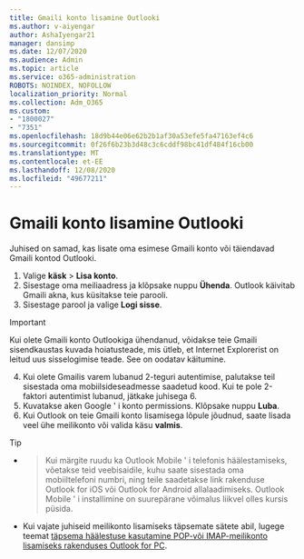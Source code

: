 ```yaml
---
title: Gmaili konto lisamine Outlooki
ms.author: v-aiyengar
author: AshaIyengar21
manager: dansimp
ms.date: 12/07/2020
ms.audience: Admin
ms.topic: article
ms.service: o365-administration
ROBOTS: NOINDEX, NOFOLLOW
localization_priority: Normal
ms.collection: Adm_O365
ms.custom:
- "1800027"
- "7351"
ms.openlocfilehash: 18d9b44e06e62b2b1af30a53efe5fa47163ef4c6
ms.sourcegitcommit: 0f26f6b23b3d48c3c6cddf98bc41df484f16cb00
ms.translationtype: MT
ms.contentlocale: et-EE
ms.lasthandoff: 12/08/2020
ms.locfileid: "49677211"
---
```

# <a name="add-a-gmail-account-to-outlook"></a>Gmaili konto lisamine Outlooki

Juhised on samad, kas lisate oma esimese Gmaili konto või täiendavad Gmaili kontod Outlooki.

1. Valige **käsk**  >  **Lisa konto**.
1. Sisestage oma meiliaadress ja klõpsake nuppu **Ühenda**. Outlook käivitab Gmaili akna, kus küsitakse teie parooli. 
1. Sisestage parool ja valige **Logi sisse**.
> [!IMPORTANT]
> Kui olete Gmaili konto Outlookiga ühendanud, võidakse teie Gmaili sisendkaustas kuvada hoiatusteade, mis ütleb, et Internet Explorerist on leitud uus sisselogimise teade. See on oodatav käitumine.
4. Kui olete Gmailis varem lubanud 2-teguri autentimise, palutakse teil sisestada oma mobiilsideseadmesse saadetud kood. Kui te pole 2-faktori autentimist lubanud, jätkake juhisega 6.
1. Kuvatakse aken Google ' i konto permissions. Klõpsake nuppu **Luba**.
1. Kui Outlook on teie Gmaili konto lisamisega lõpule jõudnud, saate lisada veel ühe meilikonto või valida käsu **valmis**.
> [!TIP]
- > Kui märgite ruudu ka Outlook Mobile ' i telefonis häälestamiseks, võetakse teid veebisaidile, kuhu saate sisestada oma mobiiltelefoni numbri, ning teile saadetakse link rakenduse Outlook for iOS või Outlook for Android allalaadimiseks. Outlook Mobile ' i installimine on suurepärane võimalus liikvel olles kursis püsida.
- Kui vajate juhiseid meilikonto lisamiseks täpsemate sätete abil, lugege teemat [täpsema häälestuse kasutamine POP-või IMAP-meilikonto lisamiseks rakenduses Outlook for PC](https://support.microsoft.com/office/change-or-update-email-account-settings-in-outlook-for-windows-560a9065-3c3a-4ec5-a24f-cdb9a8d622a2#bkmk_advanced).
